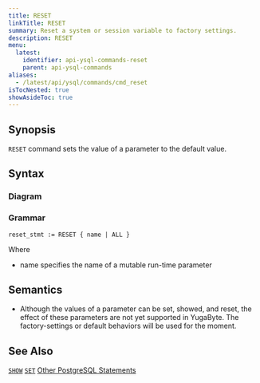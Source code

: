```yaml
---
title: RESET
linkTitle: RESET
summary: Reset a system or session variable to factory settings.
description: RESET
menu:
  latest:
    identifier: api-ysql-commands-reset
    parent: api-ysql-commands
aliases:
  - /latest/api/ysql/commands/cmd_reset
isTocNested: true
showAsideToc: true
---
```


## Synopsis

`RESET` command sets the value of a parameter to the default value.

## Syntax

### Diagram 

### Grammar
```
reset_stmt := RESET { name | ALL }
```

Where

- name specifies the name of a mutable run-time parameter

## Semantics

- Although the values of a parameter can be set, showed, and reset, the effect of these parameters are not yet supported in YugaByte. The factory-settings or default behaviors will be used for the moment.

## See Also
[`SHOW`](../cmd_show)
[`SET`](../cmd_set)
[Other PostgreSQL Statements](..)

